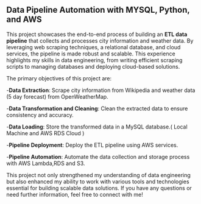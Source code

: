 ## Data Pipeline Automation with MYSQL, Python, and AWS

This project showcases the end-to-end process of building an **ETL data pipeline** that collects and processes city information and weather data. 
By leveraging web scraping techniques, a relational database, and cloud services, the pipeline is made robust and scalable. 
This experience highlights my skills in data engineering, from writing efficient scraping scripts to managing databases and deploying cloud-based solutions.

The primary objectives of this project are:

-**Data Extraction**: Scrape city information from Wikipedia and weather data (5 day forecast) from OpenWeatherMap.

-**Data Transformation and Cleaning**: Clean the extracted data to ensure consistency and accuracy.

-**Data Loading**: Store the transformed data in a MySQL database.( Local Machine and AWS RDS Cloud ) 

-**Pipeline Deployment**: Deploy the ETL pipeline using AWS services.

-**Pipeline Automation**: Automate the data collection and storage process with AWS Lambda,RDS and S3.

This project not only strengthened my understanding of data engineering but also enhanced my ability to work with various tools and technologies essential for building scalable data solutions. 
If you have any questions or need further information, feel free to connect with me!
